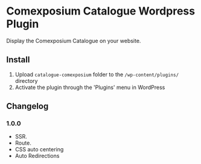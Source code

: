 # Comexposium Catalogue Wordpress Plugin

Display the Comexposium Catalogue on your website.

## Install

1. Upload `catalogue-comexposium` folder to the `/wp-content/plugins/` directory
2. Activate the plugin through the 'Plugins' menu in WordPress

## Changelog

### 1.0.0

- SSR.
- Route.
- CSS auto centering
- Auto Redirections
